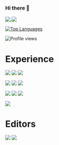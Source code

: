 ### Hi there 👋
<a href="https://github.com/nikander100/github-readme-stats">
  <img align="center" src="https://github-readme-stats.vercel.app/api?username=nikander100&count_private=true&theme=midnight-purple" />
</a>
<a href="https://github.com/nikander100/github-readme-stats">
  <img align="center" src="https://github-readme-stats.vercel.app/api/wakatime?username=nikander100&layout=compact" />
</a>


[![Top Languages](https://github-readme-stats.vercel.app/api/top-langs/?username=nikander100&count_private=true&theme=midnight-purple&layout=compact)](https://github.com/nikander100/github-readme-stats)
</a>




<!--
<a href="https://github.com/nikander100/github-readme-stats">
<img align="left" src="https://github-readme-stats.vercel.app/api/pin/?username=axenth&repo=axeLib&theme=dark" />
</a>
<a href="https://github.com/nikander100/github-readme-stats">
<img align="left" src="https://github-readme-stats.vercel.app/api/pin/?username=axenth&repo=Cub3D&theme=dark" />
</a>
<br><br><br><br><br><br>
<a href="https://github.com/nikander100/github-readme-stats">
-->
![Profile views](https://gpvc.arturio.dev/[nikander100])
# Experience
![](https://img.shields.io/badge/OS-Linux-informational?style=for-the-badge&logo=Linux&logoColor=white&color=2bbc8a)
![](https://img.shields.io/badge/OS-MacOS-informational?style=for-the-badge&logo=Apple&logoColor=white&color=2bbc8a)
![](https://img.shields.io/badge/OS-Windows-informational?style=for-the-badge&logo=Windows&logoColor=white&color=2bbc8a)

![](https://img.shields.io/badge/Language-C-informational?style=for-the-badge&logo=C&logoColor=white&color=2bbc8a)
![](https://img.shields.io/badge/Language-C++-informational?style=for-the-badge&logo=C++&logoColor=white&color=2bbc8a)
![](https://img.shields.io/badge/Language-Git-informational?style=for-the-badge&logo=Git&logoColor=white&color=2bbc8a)

![](https://img.shields.io/badge/Language-Html-informational?style=for-the-badge&logo=HTML5&logoColor=white&color=2bbc8a)
![](https://img.shields.io/badge/Language-Css-informational?style=for-the-badge&logo=CSS3&logoColor=white&color=2bbc8a)
![](https://img.shields.io/badge/Language-JavaScript-informational?style=for-the-badge&logo=JavaScript&logoColor=white&color=2bbc8a)

![](https://img.shields.io/badge/Language-Python-informational?style=for-the-badge&logo=Python&logoColor=white&color=2bbc8a)

# Editors
![](https://img.shields.io/badge/IDE-VSCode-informational?style=for-the-badge&logo=visual-studio-code&logoColor=white&color=2bbc8a)
![](https://img.shields.io/badge/IDE-Atom-informational?style=for-the-badge&logo=Atom&logoColor=white&color=2bbc8a)
</a>

<!--
**nikander100/nikander100** is a ✨ _special_ ✨ repository because its `README.md` (this file) appears on your GitHub profile.

Here are some ideas to get you started:

- 🔭 I’m currently working on ...
- 🌱 I’m currently learning ...
- 👯 I’m looking to collaborate on ...
- 🤔 I’m looking for help with ...
- 💬 Ask me about ...
- 📫 How to reach me: ...
- 😄 Pronouns: ...
- ⚡ Fun fact: ...
-->
